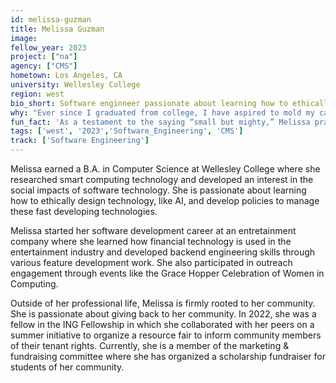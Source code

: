 ```yaml
---
id: melissa-guzman
title: Melissa Guzman
image: 
fellow_year: 2023
project: ["na"]
agency: ["CMS"]
hometown: Los Angeles, CA
university: Wellesley College
region: west
bio_short: Software enginneer passionate about learning how to ethically design technology.
why: "Ever since I graduated from college, I have aspired to mold my career such that I can make a social impact using my technical skills. That’s why the U.S. Digital Corps is the perfect opportunity for me since I can now apply my experience to serve the public, especially underserved communities like my own."
fun_fact: 'As a testament to the saying “small but mighty,” Melissa practices Krav Maga, which is an Israeli martial art.'
tags: ['west', '2023','Software_Engineering', 'CMS']
track: ['Software Engineering']
---
```


Melissa earned a B.A. in Computer Science at Wellesley College where she researched smart computing technology and developed an interest in the social impacts of software technology. She is passionate about learning how to ethically design technology, like AI, and develop policies to manage these fast developing technologies.

Melissa started her software development career at an entretainment company where she learned how financial technology is used in the entertainment industry and developed backend engineering skills through various feature development work. She also participated in outreach engagement through events like the Grace Hopper Celebration of Women in Computing.

Outside of her professional life, Melissa is firmly rooted to her community. She is passionate about giving back to her community. In 2022, she was a fellow in the ING Fellowship in which she collaborated with her peers on a summer initiative to organize a resource fair to inform community members of their tenant rights. Currently, she is a member of the marketing & fundraising committee where she has organized a scholarship fundraiser for students of her community.